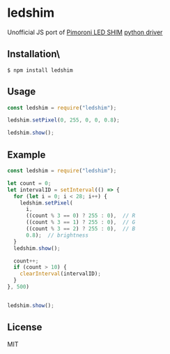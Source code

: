 # ledshim

  Unofficial JS port of [Pimoroni LED SHIM](https://shop.pimoroni.com/products/led-shim) [python driver](https://github.com/pimoroni/led-shim)

## Installation\

    $ npm install ledshim

## Usage

```javascript
const ledshim = require("ledshim");

ledshim.setPixel(0, 255, 0, 0, 0.8);

ledshim.show();
```

## Example
```javascript
const ledshim = require("ledshim");

let count = 0;
let intervalID = setInterval(() => {
  for (let i = 0; i < 28; i++) {
    ledshim.setPixel(
      i,
      ((count % 3 == 0) ? 255 : 0),  // R
      ((count % 3 == 1) ? 255 : 0),  // G
      ((count % 3 == 2) ? 255 : 0),  // B
      0.8);  // brightness
  }
  ledshim.show();

  count++;
  if (count > 10) {
    clearInterval(intervalID);
  }
}, 500)


ledshim.show();
```

## License

  MIT